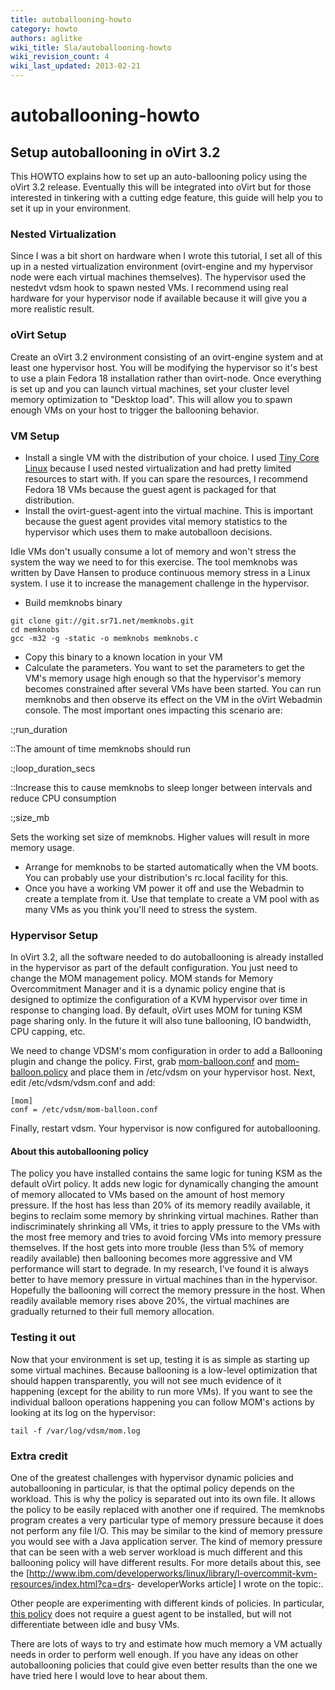 ```yaml
---
title: autoballooning-howto
category: howto
authors: aglitke
wiki_title: Sla/autoballooning-howto
wiki_revision_count: 4
wiki_last_updated: 2013-02-21
---
```


<!-- TODO: Content review -->

# autoballooning-howto

## Setup autoballooning in oVirt 3.2

This HOWTO explains how to set up an auto-ballooning policy using the oVirt 3.2 release. Eventually this will be integrated into oVirt but for those interested in tinkering with a cutting edge feature, this guide will help you to set it up in your environment.

### Nested Virtualization

Since I was a bit short on hardware when I wrote this tutorial, I set all of this up in a nested virtualization environment (ovirt-engine and my hypervisor node were each virtual machines themselves). The hypervisor used the nestedvt vdsm hook to spawn nested VMs. I recommend using real hardware for your hypervisor node if available because it will give you a more realistic result.

### oVirt Setup

Create an oVirt 3.2 environment consisting of an ovirt-engine system and at least one hypervisor host. You will be modifying the hypervisor so it's best to use a plain Fedora 18 installation rather than ovirt-node. Once everything is set up and you can launch virtual machines, set your cluster level memory optimization to "Desktop load". This will allow you to spawn enough VMs on your host to trigger the ballooning behavior.

### VM Setup

*   Install a single VM with the distribution of your choice. I used [Tiny Core Linux](http://distro.ibiblio.org/tinycorelinux/) because I used nested virtualization and had pretty limited resources to start with. If you can spare the resources, I recommend Fedora 18 VMs because the guest agent is packaged for that distribution.
*   Install the ovirt-guest-agent into the virtual machine. This is important because the guest agent provides vital memory statistics to the hypervisor which uses them to make autoballoon decisions.

Idle VMs don't usually consume a lot of memory and won't stress the system the way we need to for this exercise. The tool memknobs was written by Dave Hansen to produce continuous memory stress in a Linux system. I use it to increase the management challenge in the hypervisor.

*   Build memknobs binary

<!-- -->

    git clone git://git.sr71.net/memknobs.git
    cd memknobs
    gcc -m32 -g -static -o memknobs memknobs.c

*   Copy this binary to a known location in your VM
*   Calculate the parameters. You want to set the parameters to get the VM's memory usage high enough so that the hypervisor's memory becomes constrained after several VMs have been started. You can run memknobs and then observe its effect on the VM in the oVirt Webadmin console. The most important ones impacting this scenario are:

:;run_duration

::The amount of time memknobs should run

:;loop_duration_secs

::Increase this to cause memknobs to sleep longer between intervals and reduce CPU consumption

:;size_mb

Sets the working set size of memknobs. Higher values will result in more memory usage.

*   Arrange for memknobs to be started automatically when the VM boots. You can probably use your distribution's rc.local facility for this.
*   Once you have a working VM power it off and use the Webadmin to create a template from it. Use that template to create a VM pool with as many VMs as you think you'll need to stress the system.

### Hypervisor Setup

In oVirt 3.2, all the software needed to do autoballooning is already installed in the hypervisor as part of the default configuration. You just need to change the MOM management policy. MOM stands for Memory Overcommitment Manager and it is a dynamic policy engine that is designed to optimize the configuration of a KVM hypervisor over time in response to changing load. By default, oVirt uses MOM for tuning KSM page sharing only. In the future it will also tune ballooning, IO bandwidth, CPU capping, etc.

We need to change VDSM's mom configuration in order to add a Ballooning plugin and change the policy. First, grab [mom-balloon.conf](Sla/autoballooning-howto/mom-balloon.conf) and [mom-balloon.policy](Sla/autoballooning-howto/mom-balloon.policy) and place them in /etc/vdsm on your hypervisor host. Next, edit /etc/vdsm/vdsm.conf and add:

    [mom]
    conf = /etc/vdsm/mom-balloon.conf

Finally, restart vdsm. Your hypervisor is now configured for autoballooning.

#### About this autoballooning policy

The policy you have installed contains the same logic for tuning KSM as the default oVirt policy. It adds new logic for dynamically changing the amount of memory allocated to VMs based on the amount of host memory pressure. If the host has less than 20% of its memory readily available, it begins to reclaim some memory by shrinking virtual machines. Rather than indiscriminately shrinking all VMs, it tries to apply pressure to the VMs with the most free memory and tries to avoid forcing VMs into memory pressure themselves. If the host gets into more trouble (less than 5% of memory readily available) then ballooning becomes more aggressive and VM performance will start to degrade. In my research, I've found it is always better to have memory pressure in virtual machines than in the hypervisor. Hopefully the ballooning will correct the memory pressure in the host. When readily available memory rises above 20%, the virtual machines are gradually returned to their full memory allocation.

### Testing it out

Now that your environment is set up, testing it is as simple as starting up some virtual machines. Because ballooning is a low-level optimization that should happen transparently, you will not see much evidence of it happening (except for the ability to run more VMs). If you want to see the individual balloon operations happening you can follow MOM's actions by looking at its log on the hypervisor:

    tail -f /var/log/vdsm/mom.log

### Extra credit

One of the greatest challenges with hypervisor dynamic policies and autoballooning in particular, is that the optimal policy depends on the workload. This is why the policy is separated out into its own file. It allows the policy to be easily replaced with another one if required. The memknobs program creates a very particular type of memory pressure because it does not perform any file I/O. This may be similar to the kind of memory pressure you would see with a Java application server. The kind of memory pressure that can be seen with a web server workload is much different and this ballooning policy will have different results. For more details about this, see the [<http://www.ibm.com/developerworks/linux/library/l-overcommit-kvm-resources/index.html?ca=drs>- developerWorks article] I wrote on the topic:.

Other people are experimenting with different kinds of policies. In particular, [this policy](http://gerrit.ovirt.org/#/c/8945/) does not require a guest agent to be installed, but will not differentiate between idle and busy VMs.

There are lots of ways to try and estimate how much memory a VM actually needs in order to perform well enough. If you have any ideas on other autoballooning policies that could give even better results than the one we have tried here I would love to hear about them.
